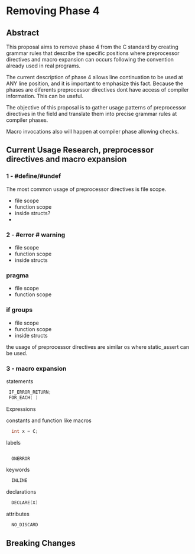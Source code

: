 # Removing Phase 4

## Abstract

This proposal aims to remove phase 4 from the C standard by creating grammar rules that describe the specific positions
where preprocessor directives and macro expansion can occurs following the convention already used in real programs.

The current description of phase 4 allows line continuation to be used at  ANY line position, and it is important to emphasize this fact.
Because the phases are diferents preprocessor directives dont have access of compiler information. This can be useful.

The objective of this proposal is to gather usage patterns of preprocessor directives in the field and translate them into precise grammar rules
at compiler phases.

Macro invocations also will happen at compiler phase allowing checks.

## Current Usage Research, preprocessor directives and macro expansion

### 1 -  #define/#undef
The most common usage of preprocessor directives is file scope.
- file scope
- function scope
- inside structs?
- 
### 2 -  #error # warning
- file scope
- function scope
- inside structs

### pragma 
- file scope
- function scope

### if groups
- file scope
- function scope
- inside structs 

the usage of preprocessor directives are similar os where static_assert can be used.

### 3 - macro expansion

statements

```c
 IF_ERROR_RETURN;
 FOR_EACH( )
```

Expressions

constants and function like macros

```c
  int x = C;
```

labels

```c

  ONERROR

```


keywords
```c
  INLINE
```

declarations
```c
  DECLARE(X)
```

attributes
```c
  NO_DISCARD
```



## Breaking Changes


